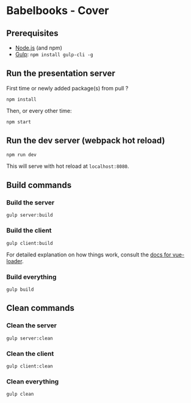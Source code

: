# Babelbooks - Cover

## Prerequisites
* [Node.js](https://nodejs.org/) (and npm)
* [Gulp](http://gulpjs.com/): `npm install gulp-cli -g`

## Run the presentation server
First time or newly added package(s) from pull ?
```shell
npm install
```

Then, or every other time:
```shell
npm start
```

## Run the dev server (webpack hot reload)
```shell
npm run dev
```
This will serve with hot reload at `localhost:8080`.

## Build commands
### Build the server
```shell
gulp server:build
```

### Build the client
```shell
gulp client:build
```

For detailed explanation on how things work, consult the [docs for vue-loader](http://vuejs.github.io/vue-loader).

### Build everything
```shell
gulp build
```

## Clean commands
### Clean the server
```shell
gulp server:clean
```

### Clean the client
```shell
gulp client:clean
```

### Clean everything
```shell
gulp clean
```